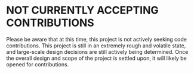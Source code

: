 # NOT CURRENTLY ACCEPTING CONTRIBUTIONS

Please be aware that at this time, this project is not actively seeking code contributions. This project is still in an extremely rough and volatile state, and large-scale design decisions are still actively being determined. Once the overall design and scope of the project is settled upon, it will likely be opened for contributions.
